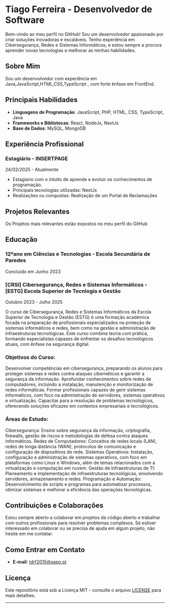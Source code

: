 # Tiago Ferreira - Desenvolvedor de Software

Bem-vindo ao meu perfil no GitHub! Sou um desenvolvedor apaixonado por criar soluções inovadoras e escaláveis. Tenho experiência em Cibersegurança, Redes e Sistemas Informáticos, e estou sempre a procura aprender novas tecnologias e melhorar as minhas habilidades.

## Sobre Mim

Sou um desenvolvedor com experiência em Java,JavaScript,HTML,CSS,TypeScript , com forte ênfase em FrontEnd.


## Principais Habilidades

- **Linguagens de Programação**: JavaScript, PHP, HTML, CSS, TypeScript, Java
- **Frameworks e Bibliotecas**: React, NodeJs, NextJs
- **Base de Dados**: MySQL, MongoDB

## Experiência Profissional

### Estagiário - INSERTPAGE
24/02/2025 - Atualmente

- Estagiario com o intuito de aprende e evoluir os conhecimentos de programação.
- Principais tecnologias utilizadas: NextJs
- Realizações ou conquistas: Realização de um Portal de Reclamações

## Projetos Relevantes

Os Projetos mais relevantes estão expostos no meu perfil do GitHub

## Educação

### 12ºano em Ciências e Tecnologias - Escola Secundária de Paredes
Concluido em Junho 2023

### [CRSI] Cibersegurança, Redes e Sistemas Informáticos - [ESTG] Escola Superior de Tecnlogia e Gestão
Outubro 2023 - Julho 2025

O curso de Cibersegurança, Redes e Sistemas Informáticos da Escola Superior de Tecnologia e Gestão (ESTG) é uma formação académica focada na preparação de profissionais especializados na proteção de sistemas informáticos e redes, bem como na gestão e administração de infraestruturas tecnológicas. Este curso combina teoria com prática, formando especialistas capazes de enfrentar os desafios tecnológicos atuais, com ênfase na segurança digital.

### Objetivos do Curso:
Desenvolver competências em cibersegurança, preparando os alunos para proteger sistemas e redes contra ataques cibernéticos e garantir a segurança da informação.
Aprofundar conhecimentos sobre redes de computadores, incluindo a instalação, manutenção e monitorização de redes informáticas.
Formar profissionais capazes de gerir sistemas informáticos, com foco na administração de servidores, sistemas operativos e virtualização.
Capacitar para a resolução de problemas tecnológicos, oferecendo soluções eficazes em contextos empresariais e tecnológicos.
### Áreas de Estudo:
Cibersegurança: Ensino sobre segurança da informação, criptografia, firewalls, gestão de riscos e metodologias de defesa contra ataques informáticos.
Redes de Computadores: Conceitos de redes locais (LAN), redes de longa distância (WAN), protocolos de comunicação e configuração de dispositivos de rede.
Sistemas Operativos: Instalação, configuração e administração de sistemas operativos, com foco em plataformas como Linux e Windows, além de temas relacionados com a virtualização e computação em nuvem.
Gestão de Infraestruturas de TI: Planeamento e implementação de infraestruturas tecnológicas, envolvendo servidores, armazenamento e redes.
Programação e Automação: Desenvolvimento de scripts e programas para automatizar processos, otimizar sistemas e melhorar a eficiência das operações tecnológicas.

## Contribuições e Colaborações

Estou sempre aberto a colaborar em projetos de código aberto e trabalhar com outros profissionais para resolver problemas complexos. Se estiver interessado em colaborar ou se precisa de ajuda em algum projeto, não hesite em me contatar.

## Como Entrar em Contato

- **E-mail**: tdrf2015@sapo.pt

## Licença

Este repositório está sob a Licença MIT - consulte o arquivo [LICENSE](LICENSE) para mais detalhes.

---
